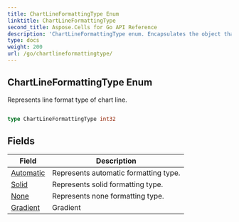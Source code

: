 ```yaml
---
title: ChartLineFormattingType Enum 
linktitle: ChartLineFormattingType
second_title: Aspose.Cells for Go API Reference
description: 'ChartLineFormattingType enum. Encapsulates the object that represents chartlineformattingtype in Go.'
type: docs
weight: 200
url: /go/chartlineformattingtype/
---
```


## ChartLineFormattingType Enum

Represents line format type of chart line.

```go

type ChartLineFormattingType int32


```

## Fields

| Field | Description |
| --- | --- |
|[Automatic](./automatic/) | Represents automatic formatting type. | 
|[Solid](./solid/) | Represents solid formatting type. | 
|[None](./none/) | Represents none formatting type. | 
|[Gradient](./gradient/) | Gradient | 
